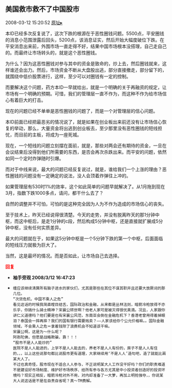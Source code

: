 ## 美国救市救不了中国股市
2008-03-12 15:20:52
[原址▸](http://www.fxgan.com/chan_time/2008_01_06/978.htm)


本ID已经多次反复说了，这次下跌的根源在于恶性圈钱问题。5500点，平安圈钱的消息小范围泄露后回头，5200点，该消息证实，然后开始大幅度破位下跌。在平安消息出来前，外围市场一直走得不好，结果中国市场根本没搭理，自己走自己的。而最终让市场转头的，就是这个恶性圈钱。

为什么？因为这恶性圈钱对参与其中的资金是致命的，炒上去，然后圈钱就来，这样谁还会出力。然后，市场资金不断从大盘股出逃，部分直接撤走，部分留下的，就围绕中低价股票进行，这样，至少可以对圈钱有一定的控制。

而要解决这个问题，药方本ID一早就给出，就是一个明确的关于再融资的规定，让市场有一个明确的预期。可惜，我们的管理层一直不作为，而这种不作为给市场信心有着巨大的打击。

现在的问题已经不单单是恶性圈钱的问题了，而是一个对管理层的信心问题。

本ID前面已经把最恶劣的情况说了，就是如果在创业板出来前还没有让市场信心恢复的举动，那么，大量资金将出逃到创业板去，至少那里没有恶性圈钱的短线担忧，而目前的主板，将成为一座死城。

现在，一个短线的问题立刻摆在面前，就是，那些对两会还有期待的资金，一旦在会议结束后没得到他们所需要的东西，是否会再次杀跌出来。而平安的问题，依然如同一个定时炸弹随时引爆。

而对于中线来说，最大的问题已经反复说过，就是，谁给我们一个上涨的理由？恶性圈钱的问题没有一定确定的说法，没人会顶着炸弹往上冲的。

如果管理层有530时1%的效率，这个如此简单的问题早就解决了。从1月拖到现在3月，指数下跌1000多点，请问，都干什么去了？

自然的调整并不可怕，可怕的是这种完全因为人为不作为造成的市场信心的丧失。

至于技术上，昨天已经说得很清楚。今天的走势，并没有脱离昨天的那1分钟中枢，而这中枢后，是走1分钟的c段，然后构成5分钟中枢，还是直接就扩展成5分钟中枢，没有任何实质差异。

最大的问题就在于，如果这5分钟中枢是一个5分钟下跌的第一个中枢，后面面临的短线压力就极为巨大了。

当然，这是最坏的情况。而是否如此，让市场自己去选择。




**<font color='red'>回复</font>**


- **袖手旁观 2008/3/12 16:47:23**
- ```
  缠应该继续清算所有脑子进水的家伙们，尤其是那些在其位不谋其职并且还要大放厥词的那几位。
  “次贷危机，中国不乘人之危”
  看见这话的时候我简直瞠目结舌，国际政治和金融，从来都是丛林法则，暗箭冷枪放得不亦乐乎，你搞什么骑士精神？宋襄公转世啊？他老人家可是被灭得很优美滴。况且，人家跟你讲仁义道德吗？他们要是也有宋襄公风范，东南亚会倒在金融危机下？香港老曾用得着掉眼泪？泰国会一摔再摔？我们的国有银行需要贱卖？――人家该给你个公允价格嘛。。国际金融领域，不会乘人之危＝拿着钱除了浪费机会不知道该干嘛。
  宋襄公啊，这是为～什么呢？
  阿弥陀佛，但愿是战略欺骗，靠！！！
  “股市不是人人能炒的”
  医院不是人人能进的，上学不是人人能去的，养老不是人人有份的，房子不是人人有住的，，，以上这些说那句都比说股市更有道理，大家继续用‘不是人人’造句吧，造了就能比肩某大人了。
  不过也真奇怪，股市现在不适合人人参与，不正说明某大人工作没干好吗？你们的职责难道不是建设好市场制度、维护好市场秩序、给所有参与各方尤其是中小投资者创造好的投资环境吗？现实正相反，暗箭冷枪对外不用，对内却准备了一大箩，再加上明抢强夺，，你说某大人说这话是不是在自责自省呢？真～TM费解。
  ```

